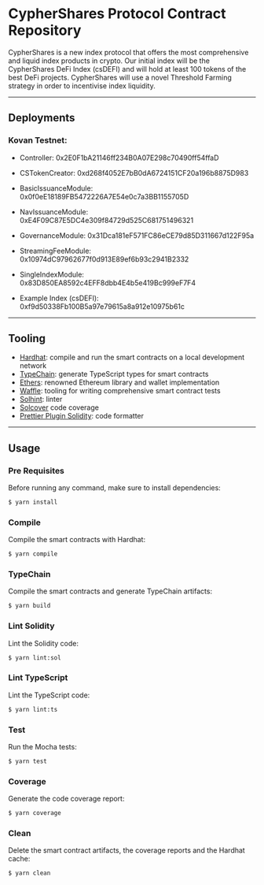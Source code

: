 # CypherShares Protocol Contract Repository

CypherShares is a new index protocol that offers the most comprehensive and liquid index products in crypto. Our initial index will be the CypherShares DeFi Index (csDEFI) and will hold at least 100 tokens of the best DeFi projects. CypherShares will use a novel Threshold Farming strategy in order to incentivise index liquidity.

---

## Deployments

### Kovan Testnet:

- Controller: 0x2E0F1bA21146ff234B0A07E298c70490ff54ffaD
- CSTokenCreator: 0xd268f4052E7bB0dA6724151CF20a196b8875D983
- BasicIssuanceModule: 0x0f0eE18189FB5472226A7E54e0c7a3BB1155705D
- NavIssuanceModule: 0xE4F09C87E5DC4e309f84729d525C681751496321
- GovernanceModule: 0x31Dca181eF571FC86eCE79d85D311667d122F95a
- StreamingFeeModule: 0x10974dC97962677f0d913E89ef6b93c2941B2332
- SingleIndexModule: 0x83D850EA8592c4EFF8dbb4E4b5e419Bc999eF7F4

- Example Index (csDEFI): 0xf9d50338Fb100B5a97e79615a8a912e10975b61c

---
## Tooling

- [Hardhat](https://github.com/nomiclabs/hardhat): compile and run the smart contracts on a local development network
- [TypeChain](https://github.com/ethereum-ts/TypeChain): generate TypeScript types for smart contracts
- [Ethers](https://github.com/ethers-io/ethers.js/): renowned Ethereum library and wallet implementation
- [Waffle](https://github.com/EthWorks/Waffle): tooling for writing comprehensive smart contract tests
- [Solhint](https://github.com/protofire/solhint): linter
- [Solcover](https://github.com/sc-forks/solidity-coverage) code coverage
- [Prettier Plugin Solidity](https://github.com/prettier-solidity/prettier-plugin-solidity): code formatter
---
## Usage

### Pre Requisites

Before running any command, make sure to install dependencies:

```sh
$ yarn install
```

### Compile

Compile the smart contracts with Hardhat:

```sh
$ yarn compile
```

### TypeChain

Compile the smart contracts and generate TypeChain artifacts:

```sh
$ yarn build
```

### Lint Solidity

Lint the Solidity code:

```sh
$ yarn lint:sol
```

### Lint TypeScript

Lint the TypeScript code:

```sh
$ yarn lint:ts
```

### Test

Run the Mocha tests:

```sh
$ yarn test
```

### Coverage

Generate the code coverage report:

```sh
$ yarn coverage
```

### Clean

Delete the smart contract artifacts, the coverage reports and the Hardhat cache:

```sh
$ yarn clean
```
